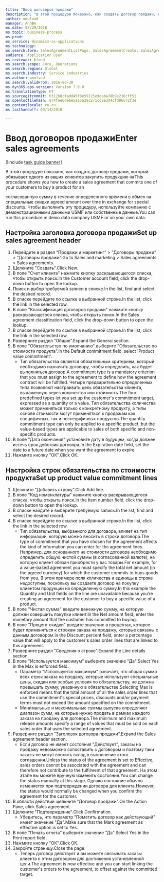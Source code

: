 ```yaml
--- 
title: "Ввод договоров продажи"
description: "В этой процедуре показано, как создать договор продажи, который обязывает одного из ваших клиентов закупить продукцию на согласованную суммы в течение определенно времени в обмен на специальные скидки."
author: omulvad
manager: AnnBe
ms.date: 08/29/2018
ms.topic: business-process
ms.prod: 
ms.service: dynamics-ax-applications
ms.technology: 
ms.search.form: SalesAgreementListPage, SalesAgreementCreate, SalesAgreement, InventItemIdLookupSimple, AgreementConfirmRunForm, SrsReportViewerForm
audience: Application User
ms.reviewer: kfend
ms.search.scope: Core, Operations
ms.search.region: Global
ms.search.industry: Service industries
ms.author: omulvad
ms.search.validFrom: 2016-06-30
ms.dyn365.ops.version: Version 7.0.0
ms.translationtype: HT
ms.sourcegitcommit: 0312b8cfadd45f8e59225e9daba78b9e216cff51
ms.openlocfilehash: 874fee6de6e5aa5a29c271cc2e3d4cfd96672f3e
ms.contentlocale: ru-ru
ms.lasthandoff: 09/14/2018

---
```

# <a name="enter-sales-agreements"></a><span data-ttu-id="098d3-103">Ввод договоров продажи</span><span class="sxs-lookup"><span data-stu-id="098d3-103">Enter sales agreements</span></span>

[!include [task guide banner](../../includes/task-guide-banner.md)]

<span data-ttu-id="098d3-104">В этой процедуре показано, как создать договор продажи, который обязывает одного из ваших клиентов закупить продукцию на</span><span class="sxs-lookup"><span data-stu-id="098d3-104">This procedure shows you how to create a sales agreement that commits one of your customers to buy a product for an</span></span>

<span data-ttu-id="098d3-105">согласованную сумму в течение определенного времени в обмен на специальные скидки.</span><span class="sxs-lookup"><span data-stu-id="098d3-105">agreed amount over time in exchange for special discounts.</span></span> <span data-ttu-id="098d3-106">Чтобы выполнить эту процедуру, используйте компанию с демонстрационными данными USMF или собственные данные.</span><span class="sxs-lookup"><span data-stu-id="098d3-106">You can run this procedure in demo data company USMF or on your own data.</span></span>


## <a name="set-up-sales-agreement-header"></a><span data-ttu-id="098d3-107">Настройка заголовка договора продажи</span><span class="sxs-lookup"><span data-stu-id="098d3-107">Set up sales agreement header</span></span>
1. <span data-ttu-id="098d3-108">Перейдите в раздел "Продажи и маркетинг" > "Договоры продажи" > "Договоры продажи".</span><span class="sxs-lookup"><span data-stu-id="098d3-108">Go to Sales and marketing > Sales agreements > Sales agreements.</span></span>
2. <span data-ttu-id="098d3-109">Щелкните "Создать".</span><span class="sxs-lookup"><span data-stu-id="098d3-109">Click New.</span></span>
3. <span data-ttu-id="098d3-110">В поле "Счет клиента" нажмите кнопку раскрывающегося списка, чтобы открыть поиск.</span><span class="sxs-lookup"><span data-stu-id="098d3-110">In the Customer account field, click the drop-down button to open the lookup.</span></span>
4. <span data-ttu-id="098d3-111">Поиск и выбор требуемой записи в списке.</span><span class="sxs-lookup"><span data-stu-id="098d3-111">In the list, find and select the desired record.</span></span>
5. <span data-ttu-id="098d3-112">В списке перейдите по ссылке в выбранной строке.</span><span class="sxs-lookup"><span data-stu-id="098d3-112">In the list, click the link in the selected row.</span></span>
6. <span data-ttu-id="098d3-113">В поле "Классификация договоров продажи" нажмите кнопку раскрывающегося списка, чтобы открыть поиск.</span><span class="sxs-lookup"><span data-stu-id="098d3-113">In the Sales agreement classification field, click the drop-down button to open the lookup.</span></span>
7. <span data-ttu-id="098d3-114">В списке перейдите по ссылке в выбранной строке.</span><span class="sxs-lookup"><span data-stu-id="098d3-114">In the list, click the link in the selected row.</span></span>
8. <span data-ttu-id="098d3-115">Разверните раздел "Общие".</span><span class="sxs-lookup"><span data-stu-id="098d3-115">Expand the General section.</span></span>
9. <span data-ttu-id="098d3-116">В поле "Обязательство по умолчанию" выберите "Обязательство по стоимости продукта".</span><span class="sxs-lookup"><span data-stu-id="098d3-116">In the Default commitment field, select 'Product value commitment'.</span></span>
    * <span data-ttu-id="098d3-117">Тип обязательства является обязательным критерием, который необходимо назначить договору, чтобы определить, как будет выполняться договор.</span><span class="sxs-lookup"><span data-stu-id="098d3-117">A commitment type is a mandatory criterion that you must assign to the agreement to define how the agreement contract will be fulfilled.</span></span> <span data-ttu-id="098d3-118">Четыре предварительно определенных типа позволяют настраивать цель обязательства клиента, выраженную через количество или стоимость.</span><span class="sxs-lookup"><span data-stu-id="098d3-118">The four predefined types let you set up the customer's commitment target, expressed as a quantity or a value.</span></span> <span data-ttu-id="098d3-119">Тип обязательства количества может применяться только к конкретному продукту, а типы основе стоимости могут применяться к продажам как специфичных, так и неспецифичных продуктов.</span><span class="sxs-lookup"><span data-stu-id="098d3-119">The quantity commitment type can only be applied to a specific product, but the value-based types are applicable to sales of both specific and non-specific products.</span></span>  
10. <span data-ttu-id="098d3-120">В поле "Дата окончания" установите дату в будущем, когда должен истечь срок действия договора.</span><span class="sxs-lookup"><span data-stu-id="098d3-120">In the Expiration date field, set the date to a future date when you want the agreement to expire.</span></span>
11. <span data-ttu-id="098d3-121">Нажмите кнопку "OК".</span><span class="sxs-lookup"><span data-stu-id="098d3-121">Click OK.</span></span>

## <a name="set-up-product-value-commitment-lines"></a><span data-ttu-id="098d3-122">Настройка строк обязательства по стоимости продукта</span><span class="sxs-lookup"><span data-stu-id="098d3-122">Set up product value commitment lines</span></span>
1. <span data-ttu-id="098d3-123">Щелкните "Добавить строку".</span><span class="sxs-lookup"><span data-stu-id="098d3-123">Click Add line.</span></span>
2. <span data-ttu-id="098d3-124">В поле "Код номенклатуры" нажмите кнопку раскрывающегося списка, чтобы открыть поиск.</span><span class="sxs-lookup"><span data-stu-id="098d3-124">In the Item number field, click the drop-down button to open the lookup.</span></span>
3. <span data-ttu-id="098d3-125">В списке найдите и выберите требуемую запись.</span><span class="sxs-lookup"><span data-stu-id="098d3-125">In the list, find and select the desired record.</span></span>
4. <span data-ttu-id="098d3-126">В списке перейдите по ссылке в выбранной строке.</span><span class="sxs-lookup"><span data-stu-id="098d3-126">In the list, click the link in the selected row.</span></span>
    * <span data-ttu-id="098d3-127">Тип обязательства, выбранного для договора, влияет на тип информации, которую можно вносить в строки договора.</span><span class="sxs-lookup"><span data-stu-id="098d3-127">The type of commitment that you have chosen for the agreement affects the kind of information you can enter for the agreement lines.</span></span> <span data-ttu-id="098d3-128">Например, для основанного на стоимости договора необходимо определить общую чистой суммы (в согласованной валюте), на которую клиент обязан приобрести у вас товары.</span><span class="sxs-lookup"><span data-stu-id="098d3-128">For example, for a value-based agreement you must specify the total net amount (in the agreed currency) for which the customer commits to buys goods from you.</span></span> <span data-ttu-id="098d3-129">В этом примере поля количества и единицы в строке недоступны, поскольку вы создаете договор на покупку клиентом продукции на определенную сумму.</span><span class="sxs-lookup"><span data-stu-id="098d3-129">In this example the Quantity and Unit fields on the line are unavailable because you’re creating an agreement for the customer to buy a specific value of a product.</span></span>   
5. <span data-ttu-id="098d3-130">В поле "Чистая сумма" введите денежную сумму, на которую должен совершить покупки клиент.</span><span class="sxs-lookup"><span data-stu-id="098d3-130">In the Net amount field, enter the monetary amount that the customer has committed to buying.</span></span>
6. <span data-ttu-id="098d3-131">В поле "Процент скидки" введите значение в процентах, которое будет применяться к строкам заказа на продажу, которые связаны с данным договором.</span><span class="sxs-lookup"><span data-stu-id="098d3-131">In the Discount percent field, enter a percentage value that will apply to the customer's sales order lines that are linked to this agreement.</span></span>
7. <span data-ttu-id="098d3-132">Разверните раздел "Сведения о строке".</span><span class="sxs-lookup"><span data-stu-id="098d3-132">Expand the Line details section.</span></span>
8. <span data-ttu-id="098d3-133">В поле "Используется максимум" выберите значение "Да".</span><span class="sxs-lookup"><span data-stu-id="098d3-133">Select Yes in the Max is enforced field.</span></span>
    * <span data-ttu-id="098d3-134">Параметр "Используется максимум" означает, что общая сумма всех строк заказа на продажу, которые используют специальные цены, скидки или особые условия по обязательству, не должна превышать сумму, указанную в обязательстве.</span><span class="sxs-lookup"><span data-stu-id="098d3-134">Selecting Max is enforced means that the total amount of all the sales order lines that use the commitment's special prices, discounts and/or payment terms must not exceed the amount specified on the commitment.</span></span>  
    * <span data-ttu-id="098d3-135">Минимальные и максимальные суммы выпуска определяют диапазон сумм, на которые нужно продать в рамках каждого заказа на продажу для договора.</span><span class="sxs-lookup"><span data-stu-id="098d3-135">The minimum and maximum release amounts specify a range of values that must be sold on each sales order that uses the selected agreement.</span></span>   
9. <span data-ttu-id="098d3-136">Разверните раздел "Заголовок договора продажи".</span><span class="sxs-lookup"><span data-stu-id="098d3-136">Expand the Sales agreement header section.</span></span>
    * <span data-ttu-id="098d3-137">Если договор не имеет состояния "Действует", заказы на продажу невозможно сопоставить с договором и поэтому таки заказы не могут вносить вклад в выполнение этого соглашения.</span><span class="sxs-lookup"><span data-stu-id="098d3-137">Unless the status of the agreement is set to Effective, sales orders cannot be associated with the agreement and can therefore not contribute to the fulfilment of that agreement.</span></span> <span data-ttu-id="098d3-138">На этом этапе вы можете вручную изменить состояние.</span><span class="sxs-lookup"><span data-stu-id="098d3-138">You can change the status manually at this stage.</span></span> <span data-ttu-id="098d3-139">Однако состояние обычно изменяется при подтверждении договора для клиента.</span><span class="sxs-lookup"><span data-stu-id="098d3-139">However, the status would normally be changed when you confirm the agreement for the customer.</span></span>  
10. <span data-ttu-id="098d3-140">В области действий щелкните "Договор продажи".</span><span class="sxs-lookup"><span data-stu-id="098d3-140">On the Action Pane, click Sales agreement.</span></span>
11. <span data-ttu-id="098d3-141">Щелкните "Подтверждение".</span><span class="sxs-lookup"><span data-stu-id="098d3-141">Click Confirmation.</span></span>
    * <span data-ttu-id="098d3-142">Убедитесь, что параметр "Пометить договор как действующий" имеет значение "Да".</span><span class="sxs-lookup"><span data-stu-id="098d3-142">Make sure that the Mark agreement as effective option is set to Yes.</span></span>  
12. <span data-ttu-id="098d3-143">В поле "Печать отчета" выберите значение "Да".</span><span class="sxs-lookup"><span data-stu-id="098d3-143">Select Yes in the Print report field.</span></span>
13. <span data-ttu-id="098d3-144">Нажмите кнопку "OК".</span><span class="sxs-lookup"><span data-stu-id="098d3-144">Click OK.</span></span>
14. <span data-ttu-id="098d3-145">Закройте страницу.</span><span class="sxs-lookup"><span data-stu-id="098d3-145">Close the page.</span></span>
    * <span data-ttu-id="098d3-146">Теперь договор действует и вы можете связывать заказы клиента с этим договором для достижения установленной цели.</span><span class="sxs-lookup"><span data-stu-id="098d3-146">The agreement is now effective and you can start linking the customer's orders to the agreement, to offset against the committed target.</span></span>  



